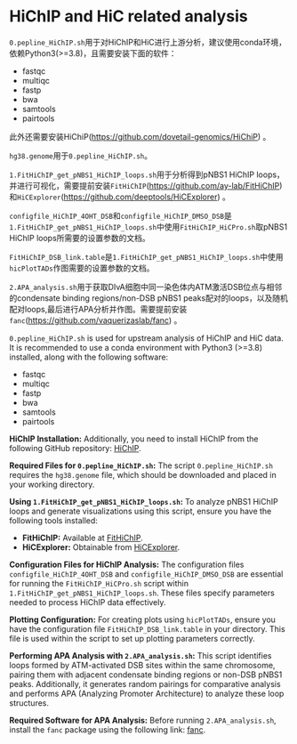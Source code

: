 # HiChIP and HiC related analysis

`0.pepline_HiChIP.sh`用于对HiChIP和HiC进行上游分析，建议使用conda环境，依赖Python3(>=3.8)，且需要安装下面的软件：
* fastqc
* multiqc
* fastp
* bwa
* samtools
* pairtools

此外还需要安装HiChiP(https://github.com/dovetail-genomics/HiChiP) 。

`hg38.genome`用于`0.pepline_HiChIP.sh`。

`1.FitHiChIP_get_pNBS1_HiChIP_loops.sh`用于分析得到pNBS1 HiChIP loops，并进行可视化，需要提前安装`FitHiChIP`(https://github.com/ay-lab/FitHiChIP) 和`HiCExplorer`(https://github.com/deeptools/HiCExplorer) 。

`configfile_HiChIP_4OHT_DSB`和`configfile_HiChIP_DMSO_DSB`是`1.FitHiChIP_get_pNBS1_HiChIP_loops.sh`中使用`FitHiChIP_HiCPro.sh`取pNBS1 HiChIP loops所需要的设置参数的文档。

`FitHiChIP_DSB_link.table`是`1.FitHiChIP_get_pNBS1_HiChIP_loops.sh`中使用`hicPlotTADs`作图需要的设置参数的文档。

`2.APA_analysis.sh`用于获取DIvA细胞中同一染色体内ATM激活DSB位点与相邻的condensate binding regions/non-DSB pNBS1 peaks配对的loops，以及随机配对loops,最后进行APA分析并作图。需要提前安装`fanc`(https://github.com/vaquerizaslab/fanc) 。


`0.pepline_HiChIP.sh` is used for upstream analysis of HiChIP and HiC data. It is recommended to use a conda environment with Python3 (>=3.8) installed, along with the following software:
* fastqc
* multiqc
* fastp
* bwa
* samtools
* pairtools

**HiChIP Installation:**
Additionally, you need to install HiChIP from the following GitHub repository: [HiChIP](https://github.com/dovetail-genomics/HiChiP).

**Required Files for `0.pepline_HiChIP.sh`:**
The script `0.pepline_HiChIP.sh` requires the `hg38.genome` file, which should be downloaded and placed in your working directory.

**Using `1.FitHiChIP_get_pNBS1_HiChIP_loops.sh`:**
To analyze pNBS1 HiChIP loops and generate visualizations using this script, ensure you have the following tools installed:

- **FitHiChIP:** Available at [FitHiChIP](https://github.com/ay-lab/FitHiChIP).
- **HiCExplorer:** Obtainable from [HiCExplorer](https://github.com/deeptools/HiCExplorer).

**Configuration Files for HiChIP Analysis:**
The configuration files `configfile_HiChIP_4OHT_DSB` and `configfile_HiChIP_DMSO_DSB` are essential for running the 
`FitHiChIP_HiCPro.sh` script within `1.FitHiChIP_get_pNBS1_HiChIP_loops.sh`. These files specify parameters needed to process HiChIP 
data effectively.

**Plotting Configuration:**
For creating plots using `hicPlotTADs`, ensure you have the configuration file `FitHiChIP_DSB_link.table` in your directory. This 
file is used within the script to set up plotting parameters correctly.

**Performing APA Analysis with `2.APA_analysis.sh`:**
This script identifies loops formed by ATM-activated DSB sites within the same chromosome, pairing them with adjacent condensate 
binding regions or non-DSB pNBS1 peaks. Additionally, it generates random pairings for comparative analysis and performs APA 
(Analyzing Promoter Architecture) to analyze these loop structures.

**Required Software for APA Analysis:**
Before running `2.APA_analysis.sh`, install the `fanc` package using the following link: 
[fanc](https://github.com/vaquerizaslab/fanc).


